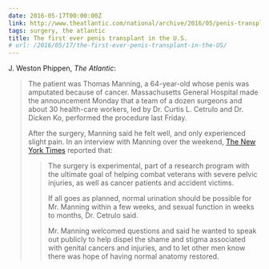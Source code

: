 ```yaml
---
date: 2016-05-17T00:00:00Z
link: http://www.theatlantic.com/national/archive/2016/05/penis-transplant/482928/
tags: surgery, the atlantic
title: The first ever penis transplant in the U.S.
# url: /2016/05/17/the-first-ever-penis-transplant-in-the-US/
---
```


J. Weston Phippen, *The Atlantic*:

> The patient was Thomas Manning, a 64-year-old whose penis was amputated because of cancer. Massachusetts General Hospital made the announcement Monday that a team of a dozen surgeons and about 30 health-care workers, led by Dr. Curtis L. Cetrulo and Dr. Dicken Ko, performed the procedure last Friday.
>
> After the surgery, Manning said he felt well, and only experienced slight pain. In an interview with Manning over the weekend, [The New York Times](http://www.nytimes.com/2016/05/17/health/thomas-manning-first-penis-transplant-in-us.html) reported that:
>
> > The surgery is experimental, part of a research program with the ultimate goal of helping combat veterans with severe pelvic injuries, as well as cancer patients and accident victims.
> >
> > If all goes as planned, normal urination should be possible for Mr. Manning within a few weeks, and sexual function in weeks to months, Dr. Cetrulo said.
> >
> > Mr. Manning welcomed questions and said he wanted to speak out publicly to help dispel the shame and stigma associated with genital cancers and injuries, and to let other men know there was hope of having normal anatomy restored.
>
> 